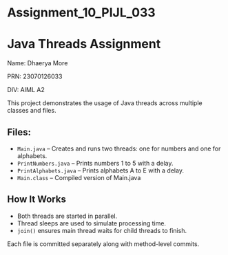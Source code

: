 # Assignment_10_PIJL_033

# Java Threads Assignment

Name: Dhaerya More

PRN: 23070126033

DIV: AIML A2

This project demonstrates the usage of Java threads across multiple classes and files.

## Files:

- `Main.java` – Creates and runs two threads: one for numbers and one for alphabets.
- `PrintNumbers.java` – Prints numbers 1 to 5 with a delay.
- `PrintAlphabets.java` – Prints alphabets A to E with a delay.
- `Main.class` – Compiled version of Main.java

## How It Works

- Both threads are started in parallel.
- Thread sleeps are used to simulate processing time.
- `join()` ensures main thread waits for child threads to finish.

Each file is committed separately along with method-level commits.
